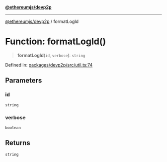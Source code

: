 [**@ethereumjs/devp2p**](../README.md)

***

[@ethereumjs/devp2p](../README.md) / formatLogId

# Function: formatLogId()

> **formatLogId**(`id`, `verbose`): `string`

Defined in: [packages/devp2p/src/util.ts:74](https://github.com/Dargon789/ethereumjs-monorepo/blob/master/packages/devp2p/src/util.ts#L74)

## Parameters

### id

`string`

### verbose

`boolean`

## Returns

`string`
